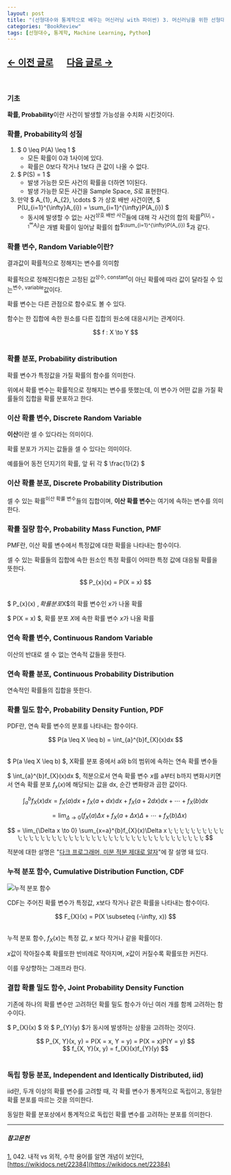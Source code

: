 ```yaml
---
layout: post
title: "(선형대수와 통계학으로 배우는 머신러닝 with 파이썬) 3. 머신러닝을 위한 선형대수(1)"
categories: "BookReview"
tags: [선형대수, 통계학, Machine Learning, Python]
---
```


## [←  이전 글로](https://maizer2.github.io/bookreview/2022/00/00/(선형대수와-통계학으로-배우는-머신러닝-with-파이썬)-2.-머신러닝-개요.html) 　 [다음 글로 →](https://maizer2.github.io/bookreview/2022/00/00/(선형대수와-통계학으로-배우는-머신러닝-with-파이썬)-4.-머신러닝을-위한-통계학.html)
<br/>

### 기초

**확률, Probability**이란 사건이 발생할 가능성을 수치화 시킨것이다.

### 확률, Probability의 성질
1. $ 0 \leq P(A) \leq 1 $
    * 모든 확률이 0과 1사이에 있다.
    * 확률은 0보다 작거나 1보다 큰 값이 나올 수 없다.
2. $ P(S) = 1 $
    * 발생 가능한 모든 사건의 확률을 더하면 1이된다.
    * 발생 가능한 모든 사건을 Sample Space, $S$로 표현한다.
3. 만약 $ A_{1}, A_{2}, \cdots $ 가 상호 배반 사건이면, $ P(U_{i=1}^{\infty}A_{i}) = \sum_{i=1}^{\infty}P(A_{i}) $
    * 동시에 발생할 수 없는 사건<sup>상호 배반 사건</sup>들에 대해 각 사건의 합의 확률<sup>$P(U_{i=1}^{\infty}A_{i})$</sup>은 개별 확률이 일어날 확률의 합<sup>$\sum_{i=1}^{\infty}P(A_{i}) $</sup>과 같다.

### 확률 변수, Random Variable이란?

결과값이 확률적으로 정해지는 변수를 의미함

확률적으로 정해진다함은 고정된 값<sup>상수, constant</sup>이 아닌 확률에 따라 값이 달라질 수 있는<sup>변수, variable</sup>값이다. 

확률 변수는 다른 관점으로 함수로도 볼 수 있다.

함수는 한 집합에 속한 원소를 다른 집합의 원소에 대응시키는 관계이다.

<center>$$ f : X \to Y $$</center><br/>

### 확률 분포, Probability distribution

확률 변수가 특정값을 가질 확률의 함수를 의미한다.

위에서 확률 변수는 확률적으로 정해지는 변수를 뜻했는데, 이 변수가 어떤 값을 가질 확률들의 집합을 확률 분포하고 한다.


### 이산 확률 변수, Discrete Random Variable

**이산**이란 셀 수 있다라는 의미이다.

확률 분포가 가지는 값들을 셀 수 있다는 의미이다.

예를들어 동전 던지기의 확률, 앞 뒤 각 $ \frac{1}{2} $

### 이산 확률 분포, Discrete Probability Distribution

셀 수 있는 확률<sup>이산 확률 변수</sup>들의 집합이며, **이산 확률 변수**는 여기에 속하는 변수를 의미한다.

### 확률 질량 함수, Probability Mass Function, PMF

PMF란, 이산 확률 변수에서 특정값에 대한 확률을 나타내는 함수이다.

셀 수 있는 확률들의 집합에 속한 원소인 특정 확률이 어떠한 특정 값에 대응될 확률을 뜻한다.

<center>$$ P_{x}(x) = P(X = x) $$</center><br/>

 $ P_{x}(x) $, 확률 분포$X$의 확률 변수인 $x$가 나올 확률

 $ P(X = x) $, 확률 분포 $X$에 속한 확률 변수 $x$가 나올 확률

### 연속 확률 변수, Continuous Random Variable

이산의 반대로 셀 수 없는 연속적 값들을 뜻한다.

### 연속 확률 분포, Continuous Probability Distribution

연속적인 확률들의 집합을 뜻한다.

### 확률 밀도 함수, Probability Density Funtion, PDF

PDF란, 연속 확률 변수의 분포를 나타내는 함수이다.

<center>$$ P(a \leq X \leq b) = \int_{a}^{b}f_{X}(x)dx $$</center><br/>

$ P(a \leq X \leq b) $,  X확률 분포 중에서 a와 b의 범위에 속하는 연속 확률 변수들

$ \int_{a}^{b}f_{X}(x)dx $, 적분으로서 연속 확률 변수 $x$를 a부터 b까지 변화시키면서 연속 확률 분포 $f_{x}(x)$에 해당되는 값을 dx, 순간 변화량과 곱한 값이다.

$$ \int_{a}^{b}f_{X}(x)dx = f_{X}(a)dx + f_{X}(a+dx)dx + f_{X}(a+2dx)dx + \cdots + f_{X}(b)dx$$

$$\; \; \; \; = \lim_{\Delta \to 0}(f_{X}(a)\Delta x + f_{X}(a+\Delta x)\Delta + \cdots + f_{X}(b)\Delta x) $$

$$ = \lim_{\Delta x \to 0} \sum_{x=a}^{b}f_{X}(x)\Delta x \; \; \; \; \; \; \; \; \; \; \; \; \; \; \; \; \; \; \; \; \; \; \; \; \; \; \; \; \; \; \; \; \; \; \; \; \; \; \; \; \; \; \; $$


적분에 대한 설명은 "[다크 프로그래머, 미분 적분 제대로 알자](https://darkpgmr.tistory.com/45)"에 잘 설명 돼 있다.


### 누적 분포 함수, Cumulative Distribution Function, CDF

![누적 분포 함수](https://upload.wikimedia.org/wikipedia/commons/thumb/c/ca/Normal_Distribution_CDF.svg/2880px-Normal_Distribution_CDF.svg.png)

CDF는 주어진 확률 변수가 특정값, $x$보다 작거나 같은 확률을 나타내는 함수이다.

<center>$$ F_{X}(x) = P(X \subseteq (-\infty, x)) $$ </center><br/>

누적 분포 함수, $f_{X}(x)$는 특정 값, $x$ 보다 작거나 같을 확률이다.

$x$값이 작아질수록 확률또한 반비례로 작아지며, $x$값이 커질수록 확률또한 커진다.

이를 우상향하는 그래프라 한다.

### 결합 확률 밀도 함수, Joint Probability Density Function

기존에 하나의 확률 변수만 고려하던 확률 밀도 함수가 아닌 여러 개를 함께 고려하는 함수이다.

$ P_{X}(x) $ 와 $ P_{Y}(y) $가 동시에 발생하는 상황을 고려하는 것이다.

<center>$$ P_{X, Y}(x, y) = P(X = x, Y = y) = P(X = x)P(Y = y) $$</center>
<center>$$ f_{X, Y}(x, y) = f_{X}(x)f_{Y}(y) $$</center><br/>

### 독립 항등 분포, Independent and Identically Distributed, iid)

iid란, 두개 이상의 확률 변수를 고려할 때, 각 확률 변수가 통계적으로 독립이고, 동일한 확률 분포를 따르는 것을 의미한다.

동일한 확률 분포상에서 통계적으로 독립인 확률 변수를 고려하는 분포를 의미한다.





---

##### 참고문헌

<a href="#footnote_1_2" name="footnote_1_1">1.</a> 042. 내적  vs 외적, 수학 용어를 알면 개념이 보인다, [https://wikidocs.net/22384](https://wikidocs.net/22384)